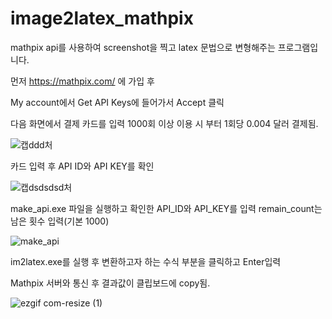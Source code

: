# image2latex_mathpix
mathpix api를 사용하여 screenshot을 찍고 latex 문법으로 변형해주는 프로그램입니다.

먼저 https://mathpix.com/ 에 가입 후 

My account에서 Get API Keys에 들어가서 Accept 클릭

다음 화면에서 결제 카드를 입력 1000회 이상 이용 시 부터 1회당 0.004 달러 결제됨.

![캡ddd처](https://user-images.githubusercontent.com/53217819/91630925-a1042080-ea10-11ea-9dfb-5d07f791b349.PNG)

카드 입력 후 API ID와 API KEY를 확인

![캡dsdsdsd처](https://user-images.githubusercontent.com/53217819/91630926-a2354d80-ea10-11ea-86b9-4e21a836368c.PNG)

make_api.exe 파일을 실행하고 확인한 API_ID와 API_KEY를 입력 remain_count는 남은 횟수 입력(기본 1000)

![make_api](https://user-images.githubusercontent.com/53217819/91631030-330c2900-ea11-11ea-8008-4b3bd4beb75b.png)

im2latex.exe를 실행 후 변환하고자 하는 수식 부분을 클릭하고 Enter입력

Mathpix 서버와 통신 후 결과값이 클립보드에 copy됨.

![ezgif com-resize (1)](https://user-images.githubusercontent.com/53217819/91631417-4c62a480-ea14-11ea-8326-f35d3c1cd60a.gif)

